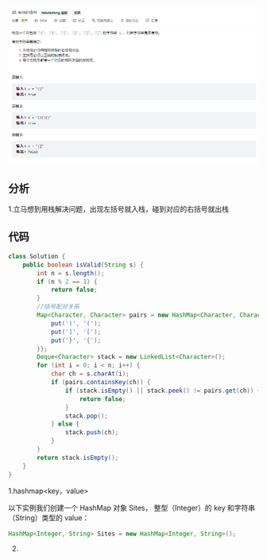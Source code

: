![image-20220913144610820](https://raw.githubusercontent.com/qkd90/figureBed/main/202209131446911.png)

## 分析

1.立马想到用栈解决问题，出现左括号就入栈，碰到对应的右括号就出栈

## 代码

```java
class Solution {
    public boolean isValid(String s) {
        int n = s.length();
        if (n % 2 == 1) {
            return false;
        }
		//括号配对关系
        Map<Character, Character> pairs = new HashMap<Character, Character>() {{
            put(')', '(');
            put(']', '[');
            put('}', '{');
        }};
        Deque<Character> stack = new LinkedList<Character>();
        for (int i = 0; i < n; i++) {
            char ch = s.charAt(i);
            if (pairs.containsKey(ch)) {
                if (stack.isEmpty() || stack.peek() != pairs.get(ch)) {
                    return false;
                }
                stack.pop();
            } else {
                stack.push(ch);
            }
        }
        return stack.isEmpty();
    }
}


```

1.hashmap<key，value>

以下实例我们创建一个 HashMap 对象 Sites， 整型（Integer）的 key 和字符串（String）类型的 value：

```java
HashMap<Integer, String> Sites = new HashMap<Integer, String>(); 
```

2.